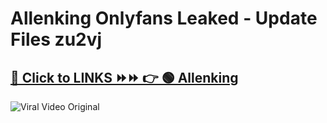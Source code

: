 
 # Allenking Onlyfans Leaked - Update Files zu2vj

## <h2><a href="https://clipsfans.com/Allenking&ref=git">🔗 Click to LINKS ⏩⏩ 👉 🟢 Allenking </a></h2>

<a href="https://clipsfans.com/Allenking&ref=git" rel="nofollow" data-target="animated-image.originalLink"><img src="https://i.ibb.co.com/xMMVF88/686577567.gif" alt="Viral Video Original" style="max-width: 100%; display: inline-block;" data-target="animated-image.originalImage"></a>

